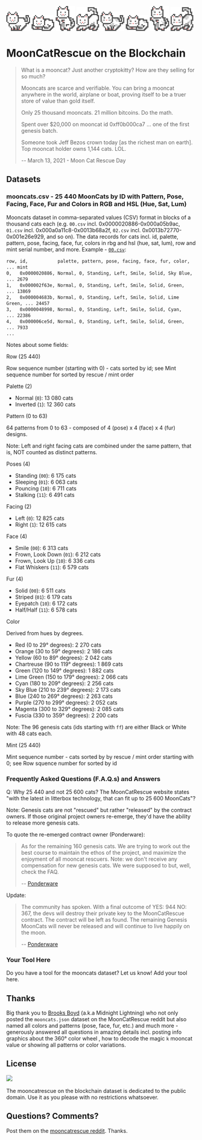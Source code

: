 
![](https://github.com/cryptocopycats/awesome-mooncatrescue-bubble/raw/master/i/design-000x3.png)
![](https://github.com/cryptocopycats/awesome-mooncatrescue-bubble/raw/master/i/design-001x3.png)
![](https://github.com/cryptocopycats/awesome-mooncatrescue-bubble/raw/master/i/design-002x3.png)
![](https://github.com/cryptocopycats/awesome-mooncatrescue-bubble/raw/master/i/design-003x3.png)
![](https://github.com/cryptocopycats/awesome-mooncatrescue-bubble/raw/master/i/design-056x3.png)
![](https://github.com/cryptocopycats/awesome-mooncatrescue-bubble/raw/master/i/design-057x3.png)
![](https://github.com/cryptocopycats/awesome-mooncatrescue-bubble/raw/master/i/design-058x3.png)
![](https://github.com/cryptocopycats/awesome-mooncatrescue-bubble/raw/master/i/design-059x3.png)


# MoonCatRescue on the Blockchain


> What is a mooncat? Just another cryptokitty? How are they selling for so much?
>
> Mooncats are scarce and verifiable. You can bring a mooncat anywhere in the world,
> airplane or boat, proving itself to be a truer store of value than gold itself.
>
> Only 25 thousand mooncats. 21 million bitcoins. Do the math.
>
> Spent over $20,000 on mooncat id 0xff0b000ca7 ... one of the first genesis batch.
>
> Someone took Jeff Bezos crown today [as the richest man on earth].
> Top mooncat holder owns 1,144 cats. LOL.
>
> -- March 13, 2021 - Moon Cat Rescue Day



## Datasets

### mooncats.csv  -  25 440 MoonCats by ID with Pattern, Pose, Facing, Face, Fur and Colors in RGB and HSL (Hue, Sat, Lum)

Mooncats dataset in comma-separated values (CSV) format
in blocks of a thousand cats each
(e.g.
`00.csv` incl. 0x0000020886-0x000a05b9ac,
`01.csv` incl. 0x000a0a11c8-0x0013b68a2f,
`02.csv` incl. 0x0013b72770-0x001e26e929,
and so on).
The data records for cats
incl. id, palette, pattern, pose, facing, face, fur, colors in rbg and hsl (hue, sat, lum), row and mint serial number,
and more.
Example - [`00.csv`](00.csv):


```
row, id,           palette, pattern, pose, facing, face, fur, color,    ... mint
0,   0x0000020886, Normal, 0, Standing, Left, Smile, Solid, Sky Blue,   ... 2679
1,   0x000002f63e, Normal, 0, Standing, Left, Smile, Solid, Green,      ... 13869
2,   0x000004683b, Normal, 0, Standing, Left, Smile, Solid, Lime Green, ... 24457
3,   0x0000048998, Normal, 0, Standing, Left, Smile, Solid, Cyan,       ... 22386
4,   0x000006ce5d, Normal, 0, Standing, Left, Smile, Solid, Green,      ... 7933
...
```



Notes about some fields:

Row (25 440)

Row sequence number (starting with 0) - cats sorted by id; see Mint sequence number for sorted by rescue / mint order


Palette (2)

- Normal (`0`): 13 080 cats
- Inverted (`1`): 12 360 cats


Pattern (0 to 63)

64 patterns from 0 to 63 - composed of 4 (pose) x 4 (face) x 4 (fur) designs.

Note: Left and right facing cats are combined under the same pattern, that is,
NOT counted as distinct patterns.


Poses (4)

- Standing (`00`): 6 175 cats
- Sleeping (`01`): 6 063 cats
- Pouncing (`10`): 6 711 cats
- Stalking (`11`): 6 491 cats

Facing (2)

- Left (`0`): 12 825 cats
- Right (`1`): 12 615 cats

Face (4)

- Smile (`00`): 6 313 cats
- Frown, Look Down (`01`): 6 212 cats
- Frown, Look Up (`10`): 6 336 cats
- Flat Whiskers (`11`): 6 579 cats

Fur (4)

- Solid (`00`): 6 511 cats
- Striped (`01`): 6 179 cats
- Eyepatch (`10`):  6 172 cats
- Half/Half (`11`): 6 578 cats


Color

Derived from hues by degrees.

- Red (0 to 29° degrees): 2 270 cats
- Orange (30 to 59° degrees): 2 186 cats
- Yellow (60 to 89° degrees): 2 042 cats
- Chartreuse (90 to 119° degrees): 1 869 cats
- Green (120 to 149° degrees): 1 882 cats
- Lime Green (150 to 179° degrees): 2 066 cats
- Cyan (180 to 209° degrees): 2 256 cats
- Sky Blue (210 to 239° degrees): 2 173 cats
- Blue (240 to 269° degrees): 2 263 cats
- Purple (270 to 299° degrees): 2 052 cats
- Magenta (300 to 329° degrees): 2 085 cats
- Fuscia (330 to 359° degrees): 2 200 cats

Note: The 96 genesis cats (ids starting with `ff`) are either Black or White
with 48 cats each.


Mint (25 440)

Mint sequence number - cats sorted by by rescue / mint order starting with 0; see Row squence number for sorted by id





### Frequently Asked Questions (F.A.Q.s) and Answers

Q: Why 25 440 and not 25 600 cats? The MoonCatRescue website states
 "with the latest in litterbox technology, that can fit up to 25 600 MoonCats"?

Note: Genesis cats are not "rescued" but rather "released" by the contract owners.
If those original project owners re-emerge,
they'd have the ability to release more genesis cats.

To quote the re-emerged contract owner (Ponderware):

> As for the remaining 160 genesis cats. We are trying to work out the best course
> to maintain the ethos of the project,
> and maximize the enjoyment of all mooncat rescuers.
> Note: we don't receive any compensation for new genesis cats.
>  We were supposed to but, well, check the FAQ.
>
>  -- [Ponderware](https://twitter.com/ponderware/status/1370945005641158659)

Update:

> The community has spoken. With a final outcome of YES: 944 NO: 367, 
> the devs will destroy their private key to the MoonCatRescue contract. 
> The contract will be left as found. 
> The remaining Genesis MoonCats will never be released and will continue to live happily on the moon.
>
>  -- [Ponderware](https://twitter.com/ponderware/status/1373992233180004358)




### Your Tool Here

Do you have a tool for the mooncats dataset? Let us know! Add your tool here.





## Thanks

Big thank you to [Brooks Boyd](https://github.com/MidnightLightning) (a.k.a Midnight Lightning)
who not only posted the `mooncats.json` dataset on the MoonCatRescue reddit but also
named all colors and patterns (pose, face, fur, etc.) and much more -
generously answered all questions in amazing details
incl. posting info graphics about the 360° color wheel
, how to decode the magic `k` mooncat value or showing all patterns
or color variations.




## License

![](https://publicdomainworks.github.io/buttons/zero88x31.png)

The mooncatrescue on the blockchain dataset
is dedicated to the public domain.
Use it as you please with no restrictions whatsoever.



## Questions? Comments?

Post them on the [mooncatrescue reddit](https://www.reddit.com/r/mooncatrescue). Thanks.
